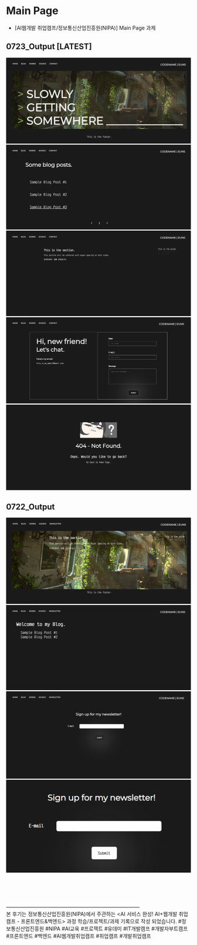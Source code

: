 # Main Page

- [AI웹개발 취업캠프/정보통신산업진흥원(NIPA)] Main Page 과제

## 0723_Output [LATEST]
![](https://github.com/ganyunhee/ai_webdev/blob/main/html_css/stylized/images/output_new/homepage_new.png)
![](https://github.com/ganyunhee/ai_webdev/blob/main/html_css/stylized/images/output_new/blogpage_new.png)
![](https://github.com/ganyunhee/ai_webdev/blob/main/html_css/stylized/images/output_new/blogpost_sample.png)
![](https://github.com/ganyunhee/ai_webdev/blob/main/html_css/stylized/images/output_new/contactpage.png)
![](https://github.com/ganyunhee/ai_webdev/blob/main/html_css/stylized/images/output_new/404_page.png)

## 0722_Output

![](https://github.com/ganyunhee/ai_webdev/blob/main/html_css/stylized/images/output/main_home.png)
![](https://github.com/ganyunhee/ai_webdev/blob/main/html_css/stylized/images/output/main_blog.png)
![](https://github.com/ganyunhee/ai_webdev/blob/main/html_css/stylized/images/output/main_newsletter.png)
![](https://github.com/ganyunhee/ai_webdev/blob/main/html_css/stylized/images/output/main_newsletter_buttoneffect.png)


<br><br><br><br>
——————————————————————————
<br>
본 후기는 정보통신산업진흥원(NIPA)에서 주관하는 <AI 서비스 완성! AI+웹개발 취업캠프 - 프론트엔드&백엔드> 과정 학습/프로젝트/과제 기록으로 작성 되었습니다.
#정보통신산업진흥원 #NIPA #AI교육 #프로젝트 #유데미 #IT개발캠프 #개발자부트캠프 #프론트엔드 #백엔드 #AI웹개발취업캠프 #취업캠프 #개발취업캠프 
